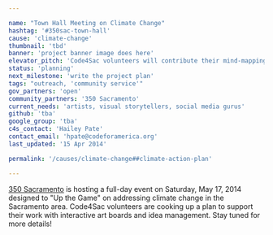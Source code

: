 ```yaml
---

name: "Town Hall Meeting on Climate Change"
hashtag: '#350sac-town-hall'
cause: 'climate-change'
thumbnail: 'tbd'
banner: 'project banner image does here'
elevator_pitch: 'Code4Sac volunteers will contribute their mind-mapping and digital collaboration skills at a local community event on May 17, 2014. Join us!'
status: 'planning'
next_milestone: 'write the project plan'
tags: "outreach, 'community service'"
gov_partners: 'open'
community_partners: '350 Sacramento'
current_needs: 'artists, visual storytellers, social media gurus'
github: 'tba'
google_group: 'tba'
c4s_contact: 'Hailey Pate'
contact_email: 'hpate@codeforamerica.org'
last_updated: '15 Apr 2014'

permalink: '/causes/climate-change##climate-action-plan'

---
```


<!-- Add project description text here! -->

[350 Sacramento](http://www.350sacramento.org) is hosting a full-day event on Saturday, May 17, 2014 designed to "Up the Game" on addressing climate change in the Sacramento area. Code4Sac volunteers are cooking up a plan to support their work with interactive art boards and idea management. Stay tuned for more details!











  
